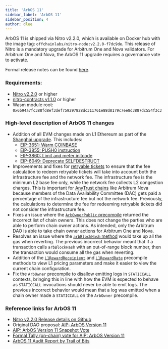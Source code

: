 ```yaml
---
title: 'ArbOS 11'
sidebar_label: 'ArbOS 11'
sidebar_position: 4
author: dlee
---
```


ArbOS 11 is shipped via Nitro v2.2.0, which is available on Docker hub with the image tag: `offchainlabs/nitro-node:v2.2.0-f7dc9de`. This release of Nitro is a mandatory upgrade for Arbitrum One and Nova validators. For Arbitrum One and Nova, the ArbOS 11 upgrade requires a governance vote to activate.

Formal release notes can be found [here](https://github.com/OffchainLabs/nitro/releases/tag/v2.2.0).

### Requirements:

- [Nitro v2.2.0](https://github.com/OffchainLabs/nitro/releases/tag/v2.2.0) or higher
- [nitro-contracts v1.1.0](https://github.com/OffchainLabs/nitro-contracts/releases/tag/v1.1.0) or higher
- Wasm module root: `0x6b94a7fc388fd8ef3def759297828dc311761e88d8179c7ee8d3887dc554f3c3`

### High-level description of ArbOS 11 changes

- Addition of all EVM changes made on L1 Ethereum as part of the [Shanghai upgrade](https://github.com/ethereum/execution-specs/blob/master/network-upgrades/mainnet-upgrades/shanghai.md#included-eips). This includes:
  - [EIP-3651: Warm COINBASE](https://eips.ethereum.org/EIPS/eip-3651)
  - [EIP-3855: PUSH0 instruction](https://eips.ethereum.org/EIPS/eip-3855)
  - [EIP-3860: Limit and meter initcode](https://eips.ethereum.org/EIPS/eip-3860)
  - [EIP-6049: Deprecate SELFDESTRUCT](https://eips.ethereum.org/EIPS/eip-6049)
- Improvements and fixes for [retryable tickets](/how-arbitrum-works/arbos/l1-l2-messaging.md) to ensure that the fee calculation to redeem retryable tickets will take into account both the infrastructure fee and the network fee. The infrastructure fee is the minimum L2 base fee only, while the network fee collects L2 congestion charges. This is important for [AnyTrust chains](/how-arbitrum-works/inside-anytrust.md) like Arbitrum Nova because members of the Data Availability Committee (DAC) gets paid a percentage of the infrastructure fee but not the network fee. Previously, the calculations to determine the fee for redeeming retryable tickets did not consider the infrastructure fee.
- Fixes an issue where the [`ArbOwnerPublic` precompile](/build-decentralized-apps/precompiles/02-reference.md#arbownerpublic) returned the incorrect list of chain owners. This does not change the parties who are able to perform chain owner actions. As intended, only the Arbitrum DAO is able to take chain owner actions for Arbitrum One and Nova.
- Resolves an issue where the [`arbBlockHash` method](/build-decentralized-apps/precompiles/02-reference.md#arbsys) would take up all the gas when reverting. The previous incorrect behavior meant that if a transaction calls `arbBlockHash` with an out-of-range block number, then the transaction would consume all the gas when reverting.
- Addition of the [`L1RewardReceipient`](/build-decentralized-apps/precompiles/02-reference.md#arbgasinfo) and [`L1RewardRate`](/build-decentralized-apps/precompiles/02-reference.md#arbgasinfo) precompile methods to view L1 pricing parameters and make it easier to view the current chain configuration.
- Fix the `ArbOwner` precompile to disallow emitting logs in `STATICCALL` contexts, bringing this in line with how the EVM is expected to behave as `STATICCALL` invocations should never be able to emit logs. The previous incorrect behavior would mean that a log was emitted when a chain owner made a `STATICCALL` on the `ArbOwner` precompile.

### Reference links for ArbOS 11

- [Nitro v2.2.0 Release details on Github](https://github.com/OffchainLabs/nitro/releases/tag/v2.2.0)
- Original DAO proposal: [AIP: ArbOS Version 11](https://forum.arbitrum.foundation/t/aip-arbos-version-11/19696)
- [AIP: ArbOS Version 11 Snapshot Vote](https://snapshot.org/#/arbitrumfoundation.eth/proposal/0xa635e39a2c527f7a1eabf5ea22bdec6f4a265d6c69a06076e65fde0ae0a5941b)
- [Formal Tally (on-chain) vote for AIP: ArbOS Version 11](https://www.tally.xyz/gov/arbitrum/proposal/77069694702187027448745871790562515795432836429094222862498991082283032976814)
- [ArbOS 11 Audit Report by Trail of Bits](https://drive.google.com/file/d/1N3197Z7DuqBpu9qdt-GWPewe8HQakfLY/view)
